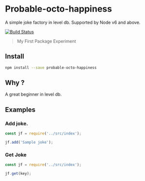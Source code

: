 # Probable-octo-happiness

A simple joke factory in level db. Supported by Node v6 and above.

[![Build Status](https://travis-ci.org/lakshmipriyamukundan/probable-octo-happiness.svg?branch=master)](https://travis-ci.org/lakshmipriyamukundan/probable-octo-happiness)

> My First Package Experiment

## Install
```bash
npm install --save probable-octo-happiness
```
## Why ?

A great beginner in level db.

## Examples

### Add joke.
```js
const jf = require('../src/index');

jf.add('Sample joke'); 
```


### Get Joke

```js
const jf = require('../src/index');

jf.get(key);
```

